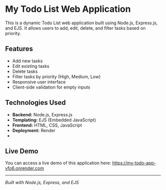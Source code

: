 # My Todo List Web Application

This is a dynamic Todo List web application built using Node.js, Express.js, and EJS.
It allows users to add, edit, delete, and filter tasks based on priority.

## Features

* Add new tasks
* Edit existing tasks
* Delete tasks
* Filter tasks by priority (High, Medium, Low)
* Responsive user interface
* Client-side validation for empty inputs

## Technologies Used

* **Backend:** Node.js, Express.js
* **Templating:** EJS (Embedded JavaScript)
* **Frontend:** HTML, CSS, JavaScript
* **Deployment:** Render
* 
## Live Demo

You can access a live demo of this application here:
https://my-todo-app-vfo6.onrender.com

---
*Built with Node.js, Express, and EJS*
